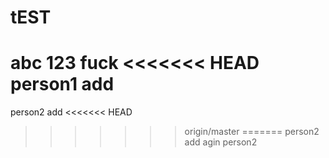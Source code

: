 # tEST
abc
123
fuck
<<<<<<< HEAD
person1 add
=======
person2 add
<<<<<<< HEAD
>>>>>>> origin/master
=======
person2 add agin
>>>>>>> person2
